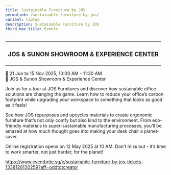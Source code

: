 ```yaml
---
title: Sustainable Furniture by JOS
permalink: /sustainable-furniture-by-jos/
variant: tiptap
description: Sustainable Furniture by JOS
third_nav_title: Events
---
```

<table style="minWidth: 25px">
<colgroup>
<col>
</colgroup>
<tbody>
<tr>
<td rowspan="1" colspan="1">
<h3>JOS &amp; SUNON SHOWROOM &amp; EXPERIENCE CENTER</h3>
</td>
</tr>
</tbody>
</table>
<p>📆 21 Jun to 15 Nov 2025, 10:00 AM - 11:30 AM&nbsp;
<br>📍 JOS &amp; Sunon Showroom &amp; Experience Center</p>
<p>Join us for a tour at JOS Furnitures and discover how sustainable office
solutions are changing the game. Learn how to reduce your office’s carbon
footprint while upgrading your workspace to something that looks as good
as it feels!</p>
<p>See how JOS repurposes and upcycles materials to create ergonomic furniture
that’s not only comfy but also kind to the environment. From eco-friendly
materials to super-sustainable manufacturing processes, you’ll be amazed
at how much thought goes into making your desk chair a planet-saver.</p>
<p>Online registration opens on 12 May 2025 at 10 AM. Don’t miss out - it’s
time to work smarter, not just harder, for the planet!</p>
<p><a href="https://www.eventbrite.sg/e/sustainable-furniture-by-jos-tickets-1338128130259?aff=oddtdtcreator" rel="noopener noreferrer nofollow" target="_blank">https://www.eventbrite.sg/e/sustainable-furniture-by-jos-tickets-1338128130259?aff=oddtdtcreator</a>
</p>